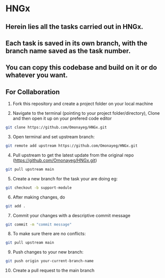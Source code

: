 # HNGx

## Herein lies all the tasks carried out in HNGx. 
## Each task is saved in its own branch, with the branch name saved as the task number.

## You can copy this codebase and build on it or do whatever you want.

## For Collaboration
1.  Fork this repository and create a project folder on your local machine

2. Navigate to the terminal (pointing to your project folder/directory), Clone and then open it up on your prefered code editor
```bash 
git clone https://github.com/Omonayeg/HNGx.git
```

3.  Open terminal and set upstream branch:  
```bash 
git remote add upstream https://github.com/Omonayeg/HNGx.git
```

4.  Pull upstream to get the latest update from the original repo (https://github.com/Omonayeg/HNGx.git)
```bash
git pull upstream main
```

5.  Create a new branch for the task your are doing eg: 
```bash
git checkout -b support-module
```

6.  After making changes, do
```bash
git add .
```

7.  Commit your changes with a descriptive commit message 
```bash
git commit -m "commit message"
```

8.  To make sure there are no conflicts:
```bash
git pull upstream main
```

9.  Push changes to your new branch: 
```bash
git push origin your-current-branch-name
```

10. Create a pull request to the main branch

